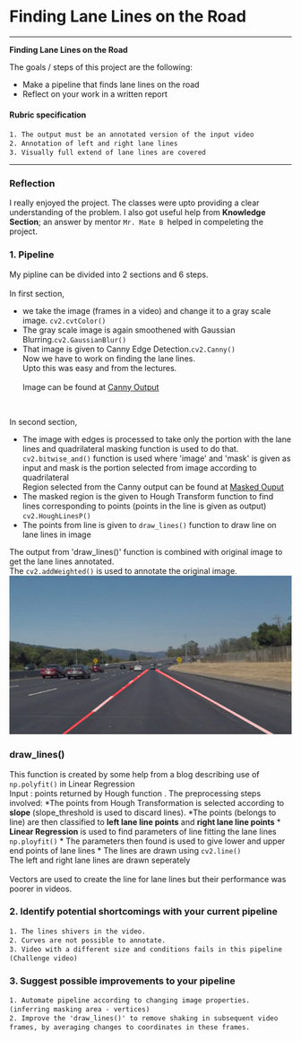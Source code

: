 
# **Finding Lane Lines on the Road** 


---

**Finding Lane Lines on the Road**

The goals / steps of this project are the following:
* Make a pipeline that finds lane lines on the road
* Reflect on your work in a written report

#### Rubric specification
    1. The output must be an annotated version of the input video
    2. Annotation of left and right lane lines
    3. Visually full extend of lane lines are covered
    

[//]: # (Image References)

[image3]: ./test_images/solidWhiteCurveout.jpg
---

### Reflection

I really enjoyed the project. The classes were upto providing a clear understanding of the problem. I also got useful help from **Knowledge Section**; an answer by mentor ```Mr. Mate B ```helped in compeleting the project.

### 1. Pipeline

My pipline can be divided into 2 sections and 6 steps.<br><br>
In first section,<br>
   * we take the image (frames in a video) and change it to a gray scale image. ```cv2.cvtColor()```<br>
   * The gray scale image is again smoothened with Gaussian Blurring.```cv2.GaussianBlur()```<br>
   * That image is given to Canny Edge Detection.```cv2.Canny()```<br>
   Now we have to work on finding the lane lines.<br>
   Upto this was easy and from the lectures.<br><br>
   Image can be found at [Canny Output](./test_images/out1.jpg)<br>
   <br>

In second section, <br>
   * The image with edges is processed to take only the portion with the lane lines and quadrilateral masking function is used to do that.<br>```cv2.bitwise_and()``` function is used where 'image' and 'mask' is given as input and mask is the portion selected from image according to quadrilateral<br>
    Region selected from the Canny output can be found at [Masked Ouput](./test_images/out2.jpg)<br>
   * The masked region is the given to Hough Transform function to find lines corresponding to points (points in the line is given as output) ```cv2.HoughLinesP()```<br>
   * The points from line is given to ```draw_lines()``` function to draw line on lane lines in image<br>
    
 The output from 'draw_lines()' function is combined with original image to get the lane lines annotated. <br>
 The ```cv2.addWeighted()``` is used to annotate the original image.
    ![alt text][image3]
    
  ### draw_lines()
  
  This function is created by some help from a blog describing use of ```np.polyfit()``` in Linear Regression<br>
  Input : points returned by Hough function . The preprocessing steps involved:
      *The points from Hough Transformation is selected according to **slope** 
         (slope_threshold is used to discard lines).
      *The points (belongs to line) are then classified to **left lane line points** and **right lane line points**
      * **Linear Regression** is used to find parameters of line fitting the lane lines ```np.ployfit()```
      * The parameters then found is used to give lower and upper end points of lane lines
      * The lines are drawn using ```cv2.line()```<br>
    The left and right lane lines are drawn seperately<br>
    <br>
    Vectors are used to create the line for lane lines but their performance was poorer in videos.<br>

### 2. Identify potential shortcomings with your current pipeline
    
    1. The lines shivers in the video.
    2. Curves are not possible to annotate. 
    3. Video with a different size and conditions fails in this pipeline (Challenge video)
    

### 3. Suggest possible improvements to your pipeline

    1. Automate pipeline according to changing image properties. (inferring masking area - vertices) 
    2. Improve the 'draw_lines()' to remove shaking in subsequent video frames, by averaging changes to coordinates in these frames.
       
    
